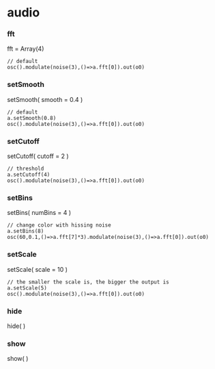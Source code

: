
# audio


### fft
fft = Array(4)


```hydra
// default
osc().modulate(noise(3),()=>a.fft[0]).out(o0)
```

### setSmooth
setSmooth( smooth = 0.4 )


```hydra
// default
a.setSmooth(0.8)
osc().modulate(noise(3),()=>a.fft[0]).out(o0)
```

### setCutoff
setCutoff( cutoff = 2 )


```hydra
// threshold
a.setCutoff(4)
osc().modulate(noise(3),()=>a.fft[0]).out(o0)
```

### setBins
setBins( numBins = 4 )


```hydra
// change color with hissing noise
a.setBins(8)
osc(60,0.1,()=>a.fft[7]*3).modulate(noise(3),()=>a.fft[0]).out(o0)
```

### setScale
setScale( scale = 10 )


```hydra
// the smaller the scale is, the bigger the output is
a.setScale(5)
osc().modulate(noise(3),()=>a.fft[0]).out(o0)
```

### hide
hide(  )



### show
show(  )



